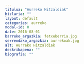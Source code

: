 ```yaml
---
titulua: "Aurreko Hitzaldiak"
hizlaria: ""
layout: default
categories: aurreko
modal-id: 0
date: 2016-08-01
barruko_argazkia: fetxeberria.jpg
serrendako_argazkia: aurrekoak.jpg
alt: Aurreko Hitzaldiak
deskribapena: ""
biografia: ""
---
```

